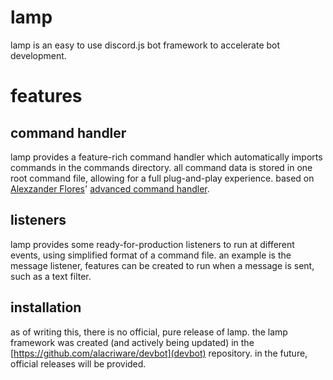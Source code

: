 # lamp
lamp is an easy to use discord.js bot framework to accelerate bot development.
# features
## command handler
lamp provides a feature-rich command handler which automatically imports commands in the commands directory. all command data is stored in one root command file, allowing for a full plug-and-play experience. based on [Alexzander Flores](https://github.com/AlexzanderFlores)' [advanced command handler](https://github.com/AlexzanderFlores/Worn-Off-Keys-Discord-Js/tree/master/22-Advanced-Command-Handler).
## listeners
lamp provides some ready-for-production listeners to run at different events, using simplified format of a command file. an example is the message listener, features can be created to run when a message is sent, such as a text filter. 

## installation
as of writing this, there is no official, pure release of lamp. the lamp framework was created (and actively being updated) in the [https://github.com/alacriware/devbot](devbot) repository. in the future, official releases will be provided.
